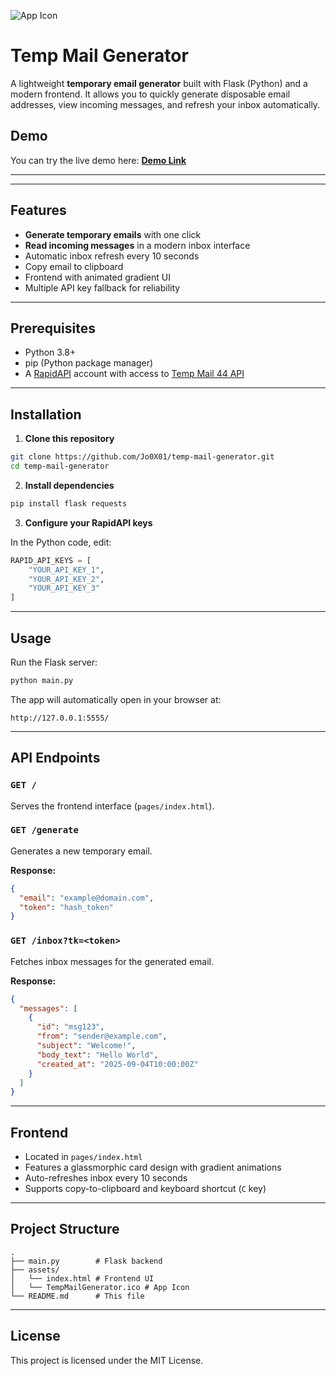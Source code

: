 ![App Icon](assets/TempMailGenerator.ico)

# Temp Mail Generator

A lightweight **temporary email generator** built with Flask (Python) and a modern frontend. It allows you to quickly generate disposable email addresses, view incoming messages, and refresh your inbox automatically.


## Demo

You can try the live demo here: **[Demo Link](https://jo0x01.github.io/TempMail-Generator)**

---
---

## Features

- **Generate temporary emails** with one click  
- **Read incoming messages** in a modern inbox interface  
- Automatic inbox refresh every 10 seconds  
- Copy email to clipboard  
- Frontend with animated gradient UI  
- Multiple API key fallback for reliability  

---

## Prerequisites

- Python 3.8+
- pip (Python package manager)
- A [RapidAPI](https://rapidapi.com/) account with access to [Temp Mail 44 API](https://rapidapi.com/calvinloveland335703-0p6BxLYIH8f/api/temp-mail44)

---

## Installation

1. **Clone this repository**

```bash
git clone https://github.com/Jo0X01/temp-mail-generator.git
cd temp-mail-generator
```

2. **Install dependencies**

```bash
pip install flask requests
```

3. **Configure your RapidAPI keys**

In the Python code, edit:

```python
RAPID_API_KEYS = [
    "YOUR_API_KEY_1",
    "YOUR_API_KEY_2",
    "YOUR_API_KEY_3"
]
```

---

## Usage

Run the Flask server:

```bash
python main.py
```

The app will automatically open in your browser at:

```
http://127.0.0.1:5555/
```

---

## API Endpoints

### `GET /`
Serves the frontend interface (`pages/index.html`).

### `GET /generate`
Generates a new temporary email.

**Response:**
```json
{
  "email": "example@domain.com",
  "token": "hash_token"
}
```

### `GET /inbox?tk=<token>`
Fetches inbox messages for the generated email.

**Response:**
```json
{
  "messages": [
    {
      "id": "msg123",
      "from": "sender@example.com",
      "subject": "Welcome!",
      "body_text": "Hello World",
      "created_at": "2025-09-04T10:00:00Z"
    }
  ]
}
```

---

## Frontend

- Located in `pages/index.html`
- Features a glassmorphic card design with gradient animations
- Auto-refreshes inbox every 10 seconds
- Supports copy-to-clipboard and keyboard shortcut (`C` key)

---

## Project Structure

```
.
├── main.py        # Flask backend
├── assets/
│   └── index.html # Frontend UI
│   └── TempMailGenerator.ico # App Icon
└── README.md      # This file
```

---

## License

This project is licensed under the MIT License.
